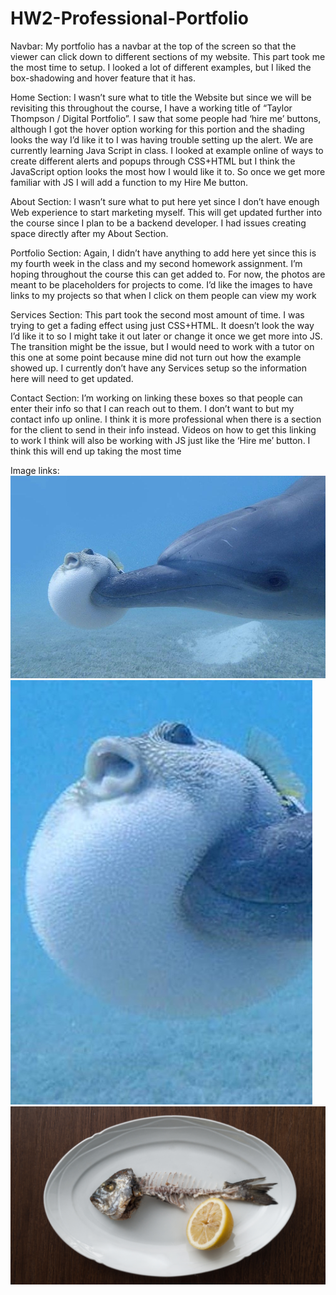 # HW2-Professional-Portfolio
Navbar: My portfolio has a navbar at the top of the screen so that the viewer can click down to different sections of my website. This part took me the most time to setup. I looked a lot of different examples, but I liked the box-shadowing and hover feature that it has. 

Home Section: I wasn’t sure what to title the Website but since we will be revisiting this throughout the course, I have a working title of “Taylor Thompson / Digital Portfolio”.
I saw that some people had ‘hire me’ buttons, although I got the hover option working for this portion and the shading looks the way I’d like it to I was having trouble setting up the alert. We are currently learning Java Script in class. I looked at example online of ways to create different alerts and popups through CSS+HTML but I think the JavaScript option looks the most how I would like it to. So once we get more familiar with JS I will add a function to my Hire Me button.

About Section: I wasn’t sure what to put here yet since I don’t have enough Web experience to start marketing myself. This will get updated further into the course since I plan to be a backend developer. I had issues creating space directly after my About Section. 

Portfolio Section: Again, I didn’t have anything to add here yet since this is my fourth week in the class and my second homework assignment. I’m hoping throughout the course this can get added to. For now, the photos are meant to be placeholders for projects to come. I’d like the images to have links to my projects so that when I click on them people can view my work

Services Section: This part took the second most amount of time. I was trying to get a fading effect using just CSS+HTML. It doesn’t look the way I’d like it to so I might take it out later or change it once we get more into JS. The transition might be the issue, but I would need to work with a tutor on this one at some point because mine did not turn out how the example showed up. I currently don’t have any Services setup so the information here will need to get updated.

Contact Section: I’m working on linking these boxes so that people can enter their info so that I can reach out to them. I don’t want to but my contact info up online. I think it is more professional when there is a section for the client to send in their info instead. Videos on how to get this linking to work I think will also be working with JS just like the ‘Hire me’ button. I think this will end up taking the most time

Image links:
![DeployedPortfolioME](./img1.jpeg "ME")
![DeployedPortfolioABOUT](./img2.jpeg "ABOUT")
![DeployedPortfolioPORTFOLIO](./img5.png "PORTFOLIO")

